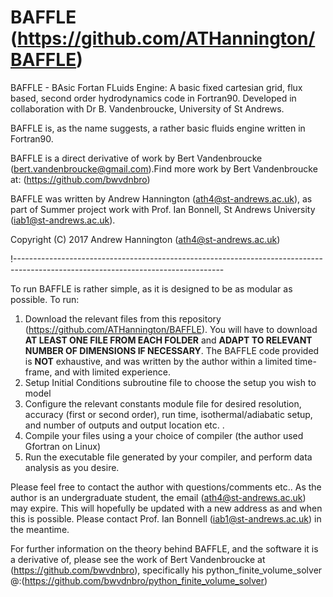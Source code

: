# BAFFLE (https://github.com/ATHannington/BAFFLE)
BAFFLE - BAsic Fortan FLuids Engine: A basic fixed cartesian grid, flux based, second order hydrodynamics code in Fortran90. Developed in collaboration with Dr B. Vandenbroucke, University of St Andrews.

BAFFLE is, as the name suggests, a rather basic fluids engine written in Fortran90. 

BAFFLE is a direct derivative of work by Bert Vandenbroucke (bert.vandenbroucke@gmail.com).Find more work by Bert Vandenbroucke at: (https://github.com/bwvdnbro)

BAFFLE was written by Andrew Hannington (ath4@st-andrews.ac.uk), as part of Summer project work with Prof. Ian Bonnell, St Andrews University (iab1@st-andrews.ac.uk).  

Copyright (C) 2017 Andrew Hannington (ath4@st-andrews.ac.uk)

!----------------------------------------------------------------------------------------------------------------------------------

To run BAFFLE is rather simple, as it is designed to be as modular as possible. To run:

1. Download the relevant files from this repository (https://github.com/ATHannington/BAFFLE). You will have to download **AT LEAST ONE FILE FROM EACH FOLDER** and **ADAPT TO RELEVANT NUMBER OF DIMENSIONS IF NECESSARY**. The BAFFLE code provided is **NOT** exhaustive, and was written by the author within a limited time-frame, and with limited experience.
2. Setup Initial Conditions subroutine file to choose the setup you wish to model
3. Configure the relevant constants module file for desired resolution, accuracy (first or second order), run time, isothermal/adiabatic setup, and number of outputs and output location etc. .
4. Compile your files using a your choice of compiler (the author used Gfortran on Linux)
5. Run the executable file generated by your compiler, and perform data analysis as you desire.

Please feel free to contact the author with questions/comments etc.. As the author is an undergraduate student, the email (ath4@st-andrews.ac.uk) may expire. This will hopefully be updated with a new address as and when this is possible. Please contact Prof. Ian Bonnell (iab1@st-andrews.ac.uk) in the meantime.

For further information on the theory behind BAFFLE, and the software it is a derivative of, please see the work of Bert Vandenbroucke at (https://github.com/bwvdnbro), specifically his python_finite_volume_solver @:(https://github.com/bwvdnbro/python_finite_volume_solver)
